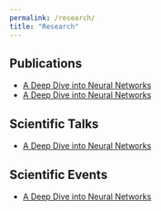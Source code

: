 ```yaml
---
permalink: /research/
title: "Research"
---
```


## Publications

- [A Deep Dive into Neural Networks](https://www.bidt.digital/forschungsprojekt/for-the-greater-good-deepfakes-in-der-strafverfolgung-fogg/)
- [A Deep Dive into Neural Networks](https://www.bidt.digital/forschungsprojekt/for-the-greater-good-deepfakes-in-der-strafverfolgung-fogg/)

## Scientific Talks

- [A Deep Dive into Neural Networks](https://www.bidt.digital/forschungsprojekt/for-the-greater-good-deepfakes-in-der-strafverfolgung-fogg/)

## Scientific Events

- [A Deep Dive into Neural Networks](https://www.bidt.digital/forschungsprojekt/for-the-greater-good-deepfakes-in-der-strafverfolgung-fogg/)